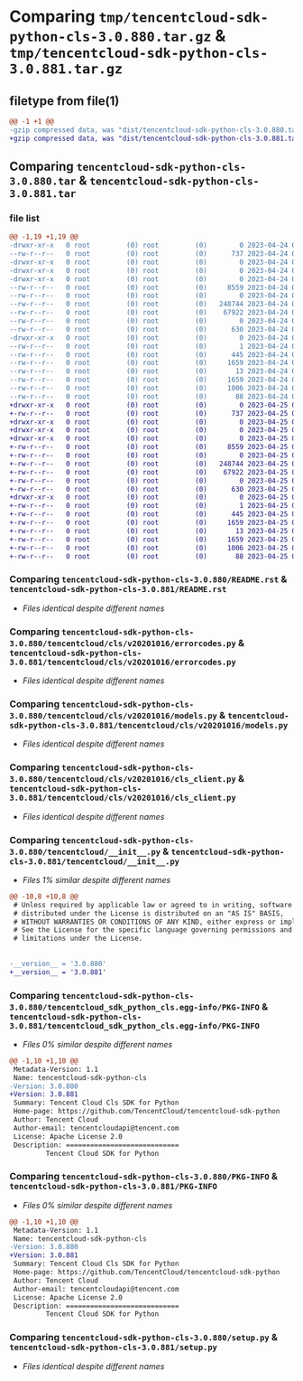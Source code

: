 # Comparing `tmp/tencentcloud-sdk-python-cls-3.0.880.tar.gz` & `tmp/tencentcloud-sdk-python-cls-3.0.881.tar.gz`

## filetype from file(1)

```diff
@@ -1 +1 @@
-gzip compressed data, was "dist/tencentcloud-sdk-python-cls-3.0.880.tar", last modified: Mon Apr 24 02:56:09 2023, max compression
+gzip compressed data, was "dist/tencentcloud-sdk-python-cls-3.0.881.tar", last modified: Tue Apr 25 00:33:35 2023, max compression
```

## Comparing `tencentcloud-sdk-python-cls-3.0.880.tar` & `tencentcloud-sdk-python-cls-3.0.881.tar`

### file list

```diff
@@ -1,19 +1,19 @@
-drwxr-xr-x   0 root         (0) root         (0)        0 2023-04-24 02:56:09.000000 tencentcloud-sdk-python-cls-3.0.880/
--rw-r--r--   0 root         (0) root         (0)      737 2023-04-24 02:56:09.000000 tencentcloud-sdk-python-cls-3.0.880/README.rst
-drwxr-xr-x   0 root         (0) root         (0)        0 2023-04-24 02:56:09.000000 tencentcloud-sdk-python-cls-3.0.880/tencentcloud/
-drwxr-xr-x   0 root         (0) root         (0)        0 2023-04-24 02:56:09.000000 tencentcloud-sdk-python-cls-3.0.880/tencentcloud/cls/
-drwxr-xr-x   0 root         (0) root         (0)        0 2023-04-24 02:56:09.000000 tencentcloud-sdk-python-cls-3.0.880/tencentcloud/cls/v20201016/
--rw-r--r--   0 root         (0) root         (0)     8559 2023-04-24 02:56:09.000000 tencentcloud-sdk-python-cls-3.0.880/tencentcloud/cls/v20201016/errorcodes.py
--rw-r--r--   0 root         (0) root         (0)        0 2023-04-24 02:56:09.000000 tencentcloud-sdk-python-cls-3.0.880/tencentcloud/cls/v20201016/__init__.py
--rw-r--r--   0 root         (0) root         (0)   248744 2023-04-24 02:56:09.000000 tencentcloud-sdk-python-cls-3.0.880/tencentcloud/cls/v20201016/models.py
--rw-r--r--   0 root         (0) root         (0)    67922 2023-04-24 02:56:09.000000 tencentcloud-sdk-python-cls-3.0.880/tencentcloud/cls/v20201016/cls_client.py
--rw-r--r--   0 root         (0) root         (0)        0 2023-04-24 02:56:09.000000 tencentcloud-sdk-python-cls-3.0.880/tencentcloud/cls/__init__.py
--rw-r--r--   0 root         (0) root         (0)      630 2023-04-24 02:56:09.000000 tencentcloud-sdk-python-cls-3.0.880/tencentcloud/__init__.py
-drwxr-xr-x   0 root         (0) root         (0)        0 2023-04-24 02:56:09.000000 tencentcloud-sdk-python-cls-3.0.880/tencentcloud_sdk_python_cls.egg-info/
--rw-r--r--   0 root         (0) root         (0)        1 2023-04-24 02:56:09.000000 tencentcloud-sdk-python-cls-3.0.880/tencentcloud_sdk_python_cls.egg-info/dependency_links.txt
--rw-r--r--   0 root         (0) root         (0)      445 2023-04-24 02:56:09.000000 tencentcloud-sdk-python-cls-3.0.880/tencentcloud_sdk_python_cls.egg-info/SOURCES.txt
--rw-r--r--   0 root         (0) root         (0)     1659 2023-04-24 02:56:09.000000 tencentcloud-sdk-python-cls-3.0.880/tencentcloud_sdk_python_cls.egg-info/PKG-INFO
--rw-r--r--   0 root         (0) root         (0)       13 2023-04-24 02:56:09.000000 tencentcloud-sdk-python-cls-3.0.880/tencentcloud_sdk_python_cls.egg-info/top_level.txt
--rw-r--r--   0 root         (0) root         (0)     1659 2023-04-24 02:56:09.000000 tencentcloud-sdk-python-cls-3.0.880/PKG-INFO
--rw-r--r--   0 root         (0) root         (0)     1006 2023-04-24 02:56:09.000000 tencentcloud-sdk-python-cls-3.0.880/setup.py
--rw-r--r--   0 root         (0) root         (0)       88 2023-04-24 02:56:09.000000 tencentcloud-sdk-python-cls-3.0.880/setup.cfg
+drwxr-xr-x   0 root         (0) root         (0)        0 2023-04-25 00:33:35.000000 tencentcloud-sdk-python-cls-3.0.881/
+-rw-r--r--   0 root         (0) root         (0)      737 2023-04-25 00:33:35.000000 tencentcloud-sdk-python-cls-3.0.881/README.rst
+drwxr-xr-x   0 root         (0) root         (0)        0 2023-04-25 00:33:35.000000 tencentcloud-sdk-python-cls-3.0.881/tencentcloud/
+drwxr-xr-x   0 root         (0) root         (0)        0 2023-04-25 00:33:35.000000 tencentcloud-sdk-python-cls-3.0.881/tencentcloud/cls/
+drwxr-xr-x   0 root         (0) root         (0)        0 2023-04-25 00:33:35.000000 tencentcloud-sdk-python-cls-3.0.881/tencentcloud/cls/v20201016/
+-rw-r--r--   0 root         (0) root         (0)     8559 2023-04-25 00:33:35.000000 tencentcloud-sdk-python-cls-3.0.881/tencentcloud/cls/v20201016/errorcodes.py
+-rw-r--r--   0 root         (0) root         (0)        0 2023-04-25 00:33:35.000000 tencentcloud-sdk-python-cls-3.0.881/tencentcloud/cls/v20201016/__init__.py
+-rw-r--r--   0 root         (0) root         (0)   248744 2023-04-25 00:33:35.000000 tencentcloud-sdk-python-cls-3.0.881/tencentcloud/cls/v20201016/models.py
+-rw-r--r--   0 root         (0) root         (0)    67922 2023-04-25 00:33:35.000000 tencentcloud-sdk-python-cls-3.0.881/tencentcloud/cls/v20201016/cls_client.py
+-rw-r--r--   0 root         (0) root         (0)        0 2023-04-25 00:33:35.000000 tencentcloud-sdk-python-cls-3.0.881/tencentcloud/cls/__init__.py
+-rw-r--r--   0 root         (0) root         (0)      630 2023-04-25 00:33:35.000000 tencentcloud-sdk-python-cls-3.0.881/tencentcloud/__init__.py
+drwxr-xr-x   0 root         (0) root         (0)        0 2023-04-25 00:33:35.000000 tencentcloud-sdk-python-cls-3.0.881/tencentcloud_sdk_python_cls.egg-info/
+-rw-r--r--   0 root         (0) root         (0)        1 2023-04-25 00:33:35.000000 tencentcloud-sdk-python-cls-3.0.881/tencentcloud_sdk_python_cls.egg-info/dependency_links.txt
+-rw-r--r--   0 root         (0) root         (0)      445 2023-04-25 00:33:35.000000 tencentcloud-sdk-python-cls-3.0.881/tencentcloud_sdk_python_cls.egg-info/SOURCES.txt
+-rw-r--r--   0 root         (0) root         (0)     1659 2023-04-25 00:33:35.000000 tencentcloud-sdk-python-cls-3.0.881/tencentcloud_sdk_python_cls.egg-info/PKG-INFO
+-rw-r--r--   0 root         (0) root         (0)       13 2023-04-25 00:33:35.000000 tencentcloud-sdk-python-cls-3.0.881/tencentcloud_sdk_python_cls.egg-info/top_level.txt
+-rw-r--r--   0 root         (0) root         (0)     1659 2023-04-25 00:33:35.000000 tencentcloud-sdk-python-cls-3.0.881/PKG-INFO
+-rw-r--r--   0 root         (0) root         (0)     1006 2023-04-25 00:33:35.000000 tencentcloud-sdk-python-cls-3.0.881/setup.py
+-rw-r--r--   0 root         (0) root         (0)       88 2023-04-25 00:33:35.000000 tencentcloud-sdk-python-cls-3.0.881/setup.cfg
```

### Comparing `tencentcloud-sdk-python-cls-3.0.880/README.rst` & `tencentcloud-sdk-python-cls-3.0.881/README.rst`

 * *Files identical despite different names*

### Comparing `tencentcloud-sdk-python-cls-3.0.880/tencentcloud/cls/v20201016/errorcodes.py` & `tencentcloud-sdk-python-cls-3.0.881/tencentcloud/cls/v20201016/errorcodes.py`

 * *Files identical despite different names*

### Comparing `tencentcloud-sdk-python-cls-3.0.880/tencentcloud/cls/v20201016/models.py` & `tencentcloud-sdk-python-cls-3.0.881/tencentcloud/cls/v20201016/models.py`

 * *Files identical despite different names*

### Comparing `tencentcloud-sdk-python-cls-3.0.880/tencentcloud/cls/v20201016/cls_client.py` & `tencentcloud-sdk-python-cls-3.0.881/tencentcloud/cls/v20201016/cls_client.py`

 * *Files identical despite different names*

### Comparing `tencentcloud-sdk-python-cls-3.0.880/tencentcloud/__init__.py` & `tencentcloud-sdk-python-cls-3.0.881/tencentcloud/__init__.py`

 * *Files 1% similar despite different names*

```diff
@@ -10,8 +10,8 @@
 # Unless required by applicable law or agreed to in writing, software
 # distributed under the License is distributed on an "AS IS" BASIS,
 # WITHOUT WARRANTIES OR CONDITIONS OF ANY KIND, either express or implied.
 # See the License for the specific language governing permissions and
 # limitations under the License.
 
 
-__version__ = '3.0.880'
+__version__ = '3.0.881'
```

### Comparing `tencentcloud-sdk-python-cls-3.0.880/tencentcloud_sdk_python_cls.egg-info/PKG-INFO` & `tencentcloud-sdk-python-cls-3.0.881/tencentcloud_sdk_python_cls.egg-info/PKG-INFO`

 * *Files 0% similar despite different names*

```diff
@@ -1,10 +1,10 @@
 Metadata-Version: 1.1
 Name: tencentcloud-sdk-python-cls
-Version: 3.0.880
+Version: 3.0.881
 Summary: Tencent Cloud Cls SDK for Python
 Home-page: https://github.com/TencentCloud/tencentcloud-sdk-python
 Author: Tencent Cloud
 Author-email: tencentcloudapi@tencent.com
 License: Apache License 2.0
 Description: ============================
         Tencent Cloud SDK for Python
```

### Comparing `tencentcloud-sdk-python-cls-3.0.880/PKG-INFO` & `tencentcloud-sdk-python-cls-3.0.881/PKG-INFO`

 * *Files 0% similar despite different names*

```diff
@@ -1,10 +1,10 @@
 Metadata-Version: 1.1
 Name: tencentcloud-sdk-python-cls
-Version: 3.0.880
+Version: 3.0.881
 Summary: Tencent Cloud Cls SDK for Python
 Home-page: https://github.com/TencentCloud/tencentcloud-sdk-python
 Author: Tencent Cloud
 Author-email: tencentcloudapi@tencent.com
 License: Apache License 2.0
 Description: ============================
         Tencent Cloud SDK for Python
```

### Comparing `tencentcloud-sdk-python-cls-3.0.880/setup.py` & `tencentcloud-sdk-python-cls-3.0.881/setup.py`

 * *Files identical despite different names*


